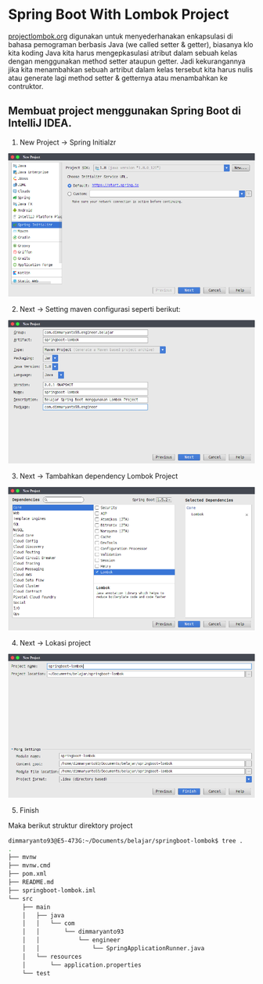 # Spring Boot With Lombok Project

[projectlombok.org](https://projectlombok.org/) digunakan untuk menyederhanakan enkapsulasi 
di bahasa pemograman berbasis Java (we called setter & getter), biasanya klo kita koding Java kita harus
mengepkasulasi atribut dalam sebuah kelas dengan menggunakan method setter ataupun getter. Jadi kekurangannya jika kita 
menambahkan sebuah artribut dalam kelas tersebut kita harus nulis atau generate lagi method setter & getternya atau menambahkan ke contruktor.

## Membuat project menggunakan Spring Boot di IntelliJ IDEA.

1. New Project -> Spring Initialzr

![create-new-project](docs/images/1.%20springboot-lombok-new-project.png)

2. Next -> Setting maven configurasi seperti berikut:

![maven-configure](docs/images/2.%20springboot-lombok-maven-config.png)

3. Next -> Tambahkan dependency Lombok Project

![maven-dependency](docs/images/3.%20springboot-lombok-dependency-mangement.png)

4. Next -> Lokasi project

![location-project](docs/images/4.%20springboot-lombok-project-location.png)

5. Finish

Maka berikut struktur direktory project

```bash
dimmaryanto93@E5-473G:~/Documents/belajar/springboot-lombok$ tree .
.
├── mvnw
├── mvnw.cmd
├── pom.xml
├── README.md
├── springboot-lombok.iml
└── src
    ├── main
    │   ├── java
    │   │   └── com
    │   │       └── dimmaryanto93
    │   │           └── engineer
    │   │               └── SpringApplicationRunner.java
    │   └── resources
    │       └── application.properties
    └── test
```

